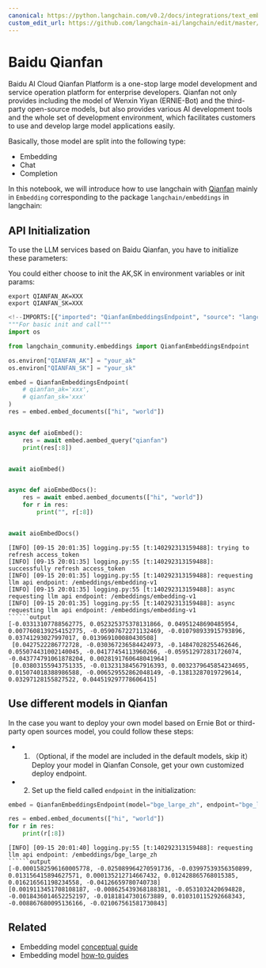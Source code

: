 ```yaml
---
canonical: https://python.langchain.com/v0.2/docs/integrations/text_embedding/baidu_qianfan_endpoint/
custom_edit_url: https://github.com/langchain-ai/langchain/edit/master/docs/docs/integrations/text_embedding/baidu_qianfan_endpoint.ipynb
---
```


# Baidu Qianfan

Baidu AI Cloud Qianfan Platform is a one-stop large model development and service operation platform for enterprise developers. Qianfan not only provides including the model of Wenxin Yiyan (ERNIE-Bot) and the third-party open-source models, but also provides various AI development tools and the whole set of development environment, which facilitates customers to use and develop large model applications easily.

Basically, those model are split into the following type:

- Embedding
- Chat
- Completion

In this notebook, we will introduce how to use langchain with [Qianfan](https://cloud.baidu.com/doc/WENXINWORKSHOP/index.html) mainly in `Embedding` corresponding
to the package `langchain/embeddings` in langchain:

## API Initialization

To use the LLM services based on Baidu Qianfan, you have to initialize these parameters:

You could either choose to init the AK,SK in environment variables or init params:

```base
export QIANFAN_AK=XXX
export QIANFAN_SK=XXX
```

```python
<!--IMPORTS:[{"imported": "QianfanEmbeddingsEndpoint", "source": "langchain_community.embeddings", "docs": "https://api.python.langchain.com/en/latest/embeddings/langchain_community.embeddings.baidu_qianfan_endpoint.QianfanEmbeddingsEndpoint.html", "title": "Baidu Qianfan"}]-->
"""For basic init and call"""
import os

from langchain_community.embeddings import QianfanEmbeddingsEndpoint

os.environ["QIANFAN_AK"] = "your_ak"
os.environ["QIANFAN_SK"] = "your_sk"

embed = QianfanEmbeddingsEndpoint(
    # qianfan_ak='xxx',
    # qianfan_sk='xxx'
)
res = embed.embed_documents(["hi", "world"])


async def aioEmbed():
    res = await embed.aembed_query("qianfan")
    print(res[:8])


await aioEmbed()


async def aioEmbedDocs():
    res = await embed.aembed_documents(["hi", "world"])
    for r in res:
        print("", r[:8])


await aioEmbedDocs()
```
```output
[INFO] [09-15 20:01:35] logging.py:55 [t:140292313159488]: trying to refresh access_token
[INFO] [09-15 20:01:35] logging.py:55 [t:140292313159488]: successfully refresh access_token
[INFO] [09-15 20:01:35] logging.py:55 [t:140292313159488]: requesting llm api endpoint: /embeddings/embedding-v1
[INFO] [09-15 20:01:35] logging.py:55 [t:140292313159488]: async requesting llm api endpoint: /embeddings/embedding-v1
[INFO] [09-15 20:01:35] logging.py:55 [t:140292313159488]: async requesting llm api endpoint: /embeddings/embedding-v1
``````output
[-0.03313107788562775, 0.052325375378131866, 0.04951248690485954, 0.0077608139254152775, -0.05907672271132469, -0.010798933915793896, 0.03741293027997017, 0.013969100080430508]
 [0.0427522286772728, -0.030367236584424973, -0.14847028255462646, 0.055074431002140045, -0.04177454113960266, -0.059512972831726074, -0.043774791061878204, 0.0028191760648041964]
 [0.03803155943751335, -0.013231384567916393, 0.0032379645854234695, 0.015074018388986588, -0.006529552862048149, -0.13813287019729614, 0.03297128155827522, 0.044519297778606415]
```
## Use different models in Qianfan

In the case you want to deploy your own model based on Ernie Bot or third-party open sources model, you could follow these steps:

- 1. （Optional, if the model are included in the default models, skip it）Deploy your model in Qianfan Console, get your own customized deploy endpoint.
- 2. Set up the field called `endpoint` in the initialization:

```python
embed = QianfanEmbeddingsEndpoint(model="bge_large_zh", endpoint="bge_large_zh")

res = embed.embed_documents(["hi", "world"])
for r in res:
    print(r[:8])
```
```output
[INFO] [09-15 20:01:40] logging.py:55 [t:140292313159488]: requesting llm api endpoint: /embeddings/bge_large_zh
``````output
[-0.0001582596160005778, -0.025089964270591736, -0.03997539356350899, 0.013156415894627571, 0.000135212714667432, 0.012428865768015385, 0.016216561198234558, -0.04126659780740738]
[0.0019113451708108187, -0.008625439368188381, -0.0531032420694828, -0.0018436014652252197, -0.01818147301673889, 0.010310115292668343, -0.008867680095136166, -0.021067561581730843]
```

## Related

- Embedding model [conceptual guide](/docs/concepts/#embedding-models)
- Embedding model [how-to guides](/docs/how_to/#embedding-models)